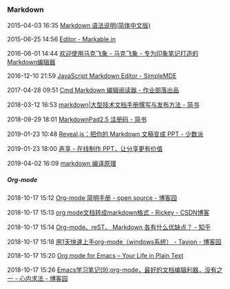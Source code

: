 ###  Markdown

2015-04-03 16:35 [Markdown 语法说明(简体中文版)](http://wowubuntu.com/markdown/#link)

2015-06-25 14:56 [Editor - Markable.in](http://markable.in/editor/)

2016-06-01 14:44 [欢迎使用马克飞象 - 马克飞象 - 专为印象笔记打造的Markdown编辑器](https://maxiang.io/)

2016-12-10 21:59 [JavaScript Markdown Editor - SimpleMDE](https://simplemde.com/)

2017-04-28 09:51 [Cmd Markdown 编辑阅读器 - 作业部落出品](https://www.zybuluo.com/mdeditor)

2018-03-12 16:53 [markdown|大型技术文档手册撰写与发布方法 - 简书](https://www.jianshu.com/p/fff3803e975a)

2018-09-29 18:01 [MarkdownPad2.5 注册码 - 简书](https://www.jianshu.com/p/9e5cd946696d)

2019-01-23 10:48 [Reveal.js：把你的 Markdown 文稿变成 PPT - 少数派](https://sspai.com/post/40657)

2019-01-23 18:00 [声享 - 在线制作 PPT，让分享更有价值](https://ppt.baomitu.com/)

2019-04-02 16:09 [markdown 编译原理](https://villainhr.com/page/2016/08/26/markdown%20%E7%BC%96%E8%AF%91%E5%8E%9F%E7%90%86)

#####  Org-mode

2018-10-17 15:12 [Org-mode 简明手册 - open source - 博客园](http://www.cnblogs.com/Open_Source/archive/2011/07/17/2108747.html)

2018-10-17 15:13 [org mode文档转成markdown格式 - Rickey - CSDN博客](https://blog.csdn.net/abcamus/article/details/53738481)

2018-10-17 15:14 [Org-mode、reST、 Markdown 各有什么优缺点？ - 知乎](https://www.zhihu.com/question/19851600)

2018-10-17 15:18 [用1天快速上手org-mode（windows系统） - Tavion - 博客园](https://www.cnblogs.com/Tavion/p/5164057.html)

2018-10-17 15:20 [Org mode for Emacs – Your Life in Plain Text](http://orgmode.org/)

2018-10-17 15:26 [Emacs学习笔记(9):org-mode，最好的文档编辑利器，没有之一 - 心内求法 - 博客园](https://www.cnblogs.com/holbrook/archive/2012/04/12/2444992.html)



